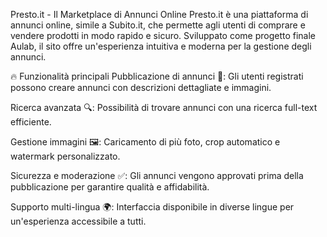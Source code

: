 Presto.it - Il Marketplace di Annunci Online
Presto.it è una piattaforma di annunci online, simile a Subito.it, che permette agli utenti di comprare e vendere prodotti in modo rapido e sicuro. Sviluppato come progetto finale Aulab, il sito offre un'esperienza intuitiva e moderna per la gestione degli annunci.

🔥 Funzionalità principali
Pubblicazione di annunci 📢: Gli utenti registrati possono creare annunci con descrizioni dettagliate e immagini.

Ricerca avanzata 🔍: Possibilità di trovare annunci con una ricerca full-text efficiente.

Gestione immagini 🖼️: Caricamento di più foto, crop automatico e watermark personalizzato.

Sicurezza e moderazione ✅: Gli annunci vengono approvati prima della pubblicazione per garantire qualità e affidabilità.

Supporto multi-lingua 🌍: Interfaccia disponibile in diverse lingue per un'esperienza accessibile a tutti.

